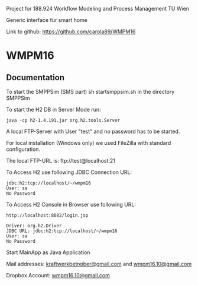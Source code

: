 Project for 188.924 Workflow Modeling and Process Management TU Wien

Generic interface für smart home

Link to github: https://github.com/carola89/WMPM16

# WMPM16

## Documentation

To start the SMPPSim (SMS part)
sh startsmppsim.sh
in the directory SMPPSim

To start the H2 DB in Server Mode run:

	java -cp h2-1.4.191.jar org.h2.tools.Server


A local FTP-Server with User "test" and no password has to be started.

For local installation (Windows only) we used FileZilla with standard configuration.

The local FTP-URL is: ftp://test@localhost:21



To Access H2 use following JDBC Connection URL:

	jdbc:h2:tcp://localhost/~/wmpm16
	User: sa
	No Password

To Access H2 Console in Browser use following URL:

	http://localhost:8082/login.jsp
	
	Driver: org.h2.Driver
	JDBC URL: jdbc:h2:tcp://localhost/~/wmpm16		
	User: sa
	No Password

Start MainApp as Java Application

Mail addresses:
kraftwerkbetreiber@gmail.com and
wmpm16.10@gmail.com

Dropbox Account:
wmpm16.10@gmail.com
